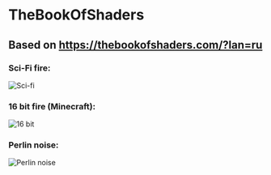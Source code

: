 # TheBookOfShaders
Based on https://thebookofshaders.com/?lan=ru
----------
### Sci-Fi fire:<br/>
![Sci-fi](https://github.com/neitron/TheBookOfShaders/blob/master/fire.gif)

### 16 bit fire (Minecraft):<br/>
![16 bit](https://github.com/neitron/TheBookOfShaders/blob/master/fire_16bit.gif)

### Perlin noise:<br/>
![Perlin noise](https://github.com/neitron/TheBookOfShaders/blob/master/perlinNoise.gif)
